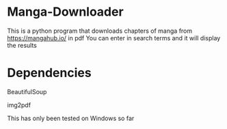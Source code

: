 # Manga-Downloader
This is a python program that downloads chapters of manga from https://mangahub.io/ in pdf
You can enter in search terms and it will display the results

# Dependencies
BeautifulSoup

img2pdf

This has only been tested on Windows so far 
